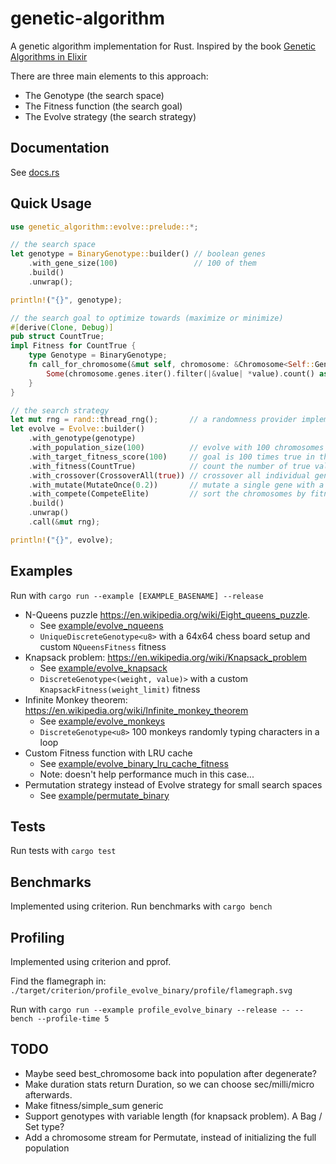 # genetic-algorithm
A genetic algorithm implementation for Rust.
Inspired by the book [Genetic Algorithms in Elixir](https://pragprog.com/titles/smgaelixir/genetic-algorithms-in-elixir/)

There are three main elements to this approach:
* The Genotype (the search space)
* The Fitness function (the search goal)
* The Evolve strategy (the search strategy)

## Documentation

See [docs.rs](https://docs.rs/genetic_algorithm/latest/genetic_algorithm)

## Quick Usage

```rust
use genetic_algorithm::evolve::prelude::*;

// the search space
let genotype = BinaryGenotype::builder() // boolean genes
    .with_gene_size(100)                 // 100 of them
    .build()
    .unwrap();

println!("{}", genotype);

// the search goal to optimize towards (maximize or minimize)
#[derive(Clone, Debug)]
pub struct CountTrue;
impl Fitness for CountTrue {
    type Genotype = BinaryGenotype;
    fn call_for_chromosome(&mut self, chromosome: &Chromosome<Self::Genotype>) -> Option<FitnessValue> {
        Some(chromosome.genes.iter().filter(|&value| *value).count() as FitnessValue)
    }
}

// the search strategy
let mut rng = rand::thread_rng();       // a randomness provider implementing Trait rand::Rng
let evolve = Evolve::builder()
    .with_genotype(genotype)
    .with_population_size(100)          // evolve with 100 chromosomes
    .with_target_fitness_score(100)     // goal is 100 times true in the best chromosome
    .with_fitness(CountTrue)            // count the number of true values in the chromosomes
    .with_crossover(CrossoverAll(true)) // crossover all individual genes between 2 chromosomes for offspring
    .with_mutate(MutateOnce(0.2))       // mutate a single gene with a 20% probability per chromosome
    .with_compete(CompeteElite)         // sort the chromosomes by fitness to determine crossover order
    .build()
    .unwrap()
    .call(&mut rng);

println!("{}", evolve);
```

## Examples
Run with `cargo run --example [EXAMPLE_BASENAME] --release`

* N-Queens puzzle https://en.wikipedia.org/wiki/Eight_queens_puzzle.
    * See [example/evolve_nqueens](../main/examples/evolve_nqueens.rs)
    * `UniqueDiscreteGenotype<u8>` with a 64x64 chess board setup and custom `NQueensFitness` fitness
* Knapsack problem: https://en.wikipedia.org/wiki/Knapsack_problem
    * See [example/evolve_knapsack](../main/examples/evolve_knapsack.rs)
    * `DiscreteGenotype<(weight, value)>` with a custom `KnapsackFitness(weight_limit)` fitness
* Infinite Monkey theorem: https://en.wikipedia.org/wiki/Infinite_monkey_theorem
    * See [example/evolve_monkeys](../main/examples/evolve_monkeys.rs)
    * `DiscreteGenotype<u8>` 100 monkeys randomly typing characters in a loop
* Custom Fitness function with LRU cache
    * See [example/evolve_binary_lru_cache_fitness](../main/examples/evolve_binary_lru_cache_fitness.rs)
    * Note: doesn't help performance much in this case...
* Permutation strategy instead of Evolve strategy for small search spaces
    * See [example/permutate_binary](../main/examples/permutate_binary.rs)


## Tests
Run tests with `cargo test`

## Benchmarks
Implemented using criterion. Run benchmarks with `cargo bench`

## Profiling
Implemented using criterion and pprof.

Find the flamegraph in: `./target/criterion/profile_evolve_binary/profile/flamegraph.svg`

Run with `cargo run --example profile_evolve_binary --release -- --bench --profile-time 5`

## TODO
* Maybe seed best_chromosome back into population after degenerate?
* Make duration stats return Duration, so we can choose sec/milli/micro afterwards.
* Make fitness/simple_sum generic
* Support genotypes with variable length (for knapsack problem). A Bag / Set type?
* Add a chromosome stream for Permutate, instead of initializing the full population
